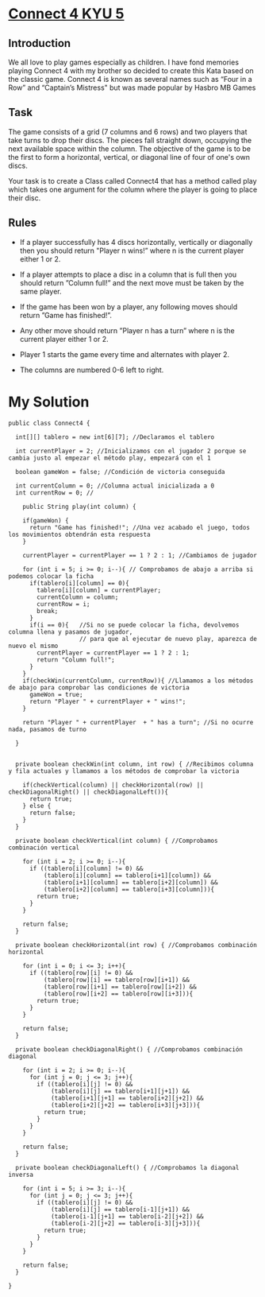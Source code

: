 
# [Connect 4 KYU 5](https://www.codewars.com/kata/586c0909c1923fdb89002031)

## Introduction
We all love to play games especially as children. 
I have fond memories playing Connect 4 with my brother so decided to create this Kata based on the classic game. 
Connect 4 is known as several names such as “Four in a Row” and “Captain’s Mistress" but was made popular by Hasbro MB Games


## Task
The game consists of a grid (7 columns and 6 rows) and two players that take turns to drop their discs. The pieces fall straight down, 
occupying the next available space within the column. 
The objective of the game is to be the first to form a horizontal, vertical, or diagonal 
line of four of one's own discs.

Your task is to create a Class called Connect4 that has a method called play 
which takes one argument for the column where the player is going to place their disc.


## Rules
- If a player successfully has 4 discs horizontally, vertically or diagonally then you should return "Player n wins!” where n is the current player either 1 or 2.

- If a player attempts to place a disc in a column that is full then you should return ”Column full!” and the next move must be taken by the same player.

- If the game has been won by a player, any following moves should return ”Game has finished!”.

- Any other move should return ”Player n has a turn” where n is the current player either 1 or 2.
 
- Player 1 starts the game every time and alternates with player 2.

- The columns are numbered 0-6 left to right.

# My Solution
~~~
public class Connect4 {
  
  int[][] tablero = new int[6][7]; //Declaramos el tablero
  
  int currentPlayer = 2; //Inicializamos con el jugador 2 porque se cambia justo al empezar el método play, empezará con el 1
  
  boolean gameWon = false; //Condición de victoria conseguida
  
  int currentColumn = 0; //Columna actual inicializada a 0
  int currentRow = 0; //
  
	public String play(int column) {
    
    if(gameWon) {
      return "Game has finished!"; //Una vez acabado el juego, todos los movimientos obtendrán esta respuesta
    }
    
    currentPlayer = currentPlayer == 1 ? 2 : 1; //Cambiamos de jugador
    
    for (int i = 5; i >= 0; i--){ // Comprobamos de abajo a arriba si podemos colocar la ficha
      if(tablero[i][column] == 0){
        tablero[i][column] = currentPlayer;
        currentColumn = column;
        currentRow = i;
        break;
      }
      if(i == 0){   //Si no se puede colocar la ficha, devolvemos  columna llena y pasamos de jugador, 
                    // para que al ejecutar de nuevo play, aparezca de nuevo el mismo
        currentPlayer = currentPlayer == 1 ? 2 : 1;
        return "Column full!";
      }
    }
    if(checkWin(currentColumn, currentRow)){ //Llamamos a los métodos de abajo para comprobar las condiciones de victoria
      gameWon = true;
      return "Player " + currentPlayer + " wins!";
    }
    
    return "Player " + currentPlayer  + " has a turn"; //Si no ocurre nada, pasamos de turno

  }
  
  
  private boolean checkWin(int column, int row) { //Recibimos columna y fila actuales y llamamos a los métodos de comprobar la victoria
    
    if(checkVertical(column) || checkHorizontal(row) || checkDiagonalRight() || checkDiagonalLeft()){
      return true;
    } else {
      return false;
    }
  }
  
  private boolean checkVertical(int column) { //Comprobamos combinación vertical
    
    for (int i = 2; i >= 0; i--){
      if ((tablero[i][column] != 0) && 
          (tablero[i][column] == tablero[i+1][column]) && 
          (tablero[i+1][column] == tablero[i+2][column]) && 
          (tablero[i+2][column] == tablero[i+3][column])){
        return true;
      }
    }
    
    return false;
  }
  
  private boolean checkHorizontal(int row) { //Comprobamos combinación horizontal
    
    for (int i = 0; i <= 3; i++){
      if ((tablero[row][i] != 0) && 
          (tablero[row][i] == tablero[row][i+1]) && 
          (tablero[row][i+1] == tablero[row][i+2]) && 
          (tablero[row][i+2] == tablero[row][i+3])){
        return true;
      }
    }
    
    return false;
  }
  
  private boolean checkDiagonalRight() { //Comprobamos combinación diagonal
    
    for (int i = 2; i >= 0; i--){
      for (int j = 0; j <= 3; j++){
        if ((tablero[i][j] != 0) && 
            (tablero[i][j] == tablero[i+1][j+1]) && 
            (tablero[i+1][j+1] == tablero[i+2][j+2]) && 
            (tablero[i+2][j+2] == tablero[i+3][j+3])){
          return true;
        }
      }
    }
    
    return false;
  }
      
  private boolean checkDiagonalLeft() { //Comprobamos la diagonal inversa
    
    for (int i = 5; i >= 3; i--){
      for (int j = 0; j <= 3; j++){
        if ((tablero[i][j] != 0) && 
            (tablero[i][j] == tablero[i-1][j+1]) && 
            (tablero[i-1][j+1] == tablero[i-2][j+2]) && 
            (tablero[i-2][j+2] == tablero[i-3][j+3])){
          return true;
        }
      }
    }
    
    return false;
  }
  
}
~~~
